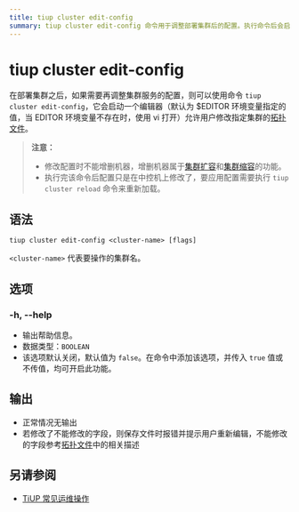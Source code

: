 ```yaml
---
title: tiup cluster edit-config
summary: tiup cluster edit-config 命令用于调整部署集群后的配置。执行命令后会启动一个编辑器，允许用户修改指定集群的拓扑文件。注意不能增删机器，需执行 tiup cluster reload 命令来重新加载配置。语法为 tiup cluster edit-config <cluster-name>，选项包括 -h, --help。执行命令后正常情况下无输出，若修改了不能修改的字段则会报错并提示用户重新编辑。
---
```


# tiup cluster edit-config

在部署集群之后，如果需要再调整集群服务的配置，则可以使用命令 `tiup cluster edit-config`，它会启动一个编辑器（默认为 $EDITOR 环境变量指定的值，当 EDITOR 环境变量不存在时，使用 vi 打开）允许用户修改指定集群的[拓扑文件](/tiup/tiup-cluster-topology-reference.md)。

> **注意：**
> 
> + 修改配置时不能增删机器，增删机器属于[集群扩容](/tiup/tiup-component-cluster-scale-out.md)和[集群缩容](/tiup/tiup-component-cluster-scale-in.md)的功能。
> + 执行完该命令后配置只是在中控机上修改了，要应用配置需要执行 `tiup cluster reload` 命令来重新加载。

## 语法

```shell
tiup cluster edit-config <cluster-name> [flags]
```

`<cluster-name>` 代表要操作的集群名。

## 选项

### -h, --help

- 输出帮助信息。
- 数据类型：`BOOLEAN`
- 该选项默认关闭，默认值为 `false`。在命令中添加该选项，并传入 `true` 值或不传值，均可开启此功能。

## 输出

- 正常情况无输出
- 若修改了不能修改的字段，则保存文件时报错并提示用户重新编辑，不能修改的字段参考[拓扑文件](/tiup/tiup-cluster-topology-reference.md)中的相关描述


## 另请参阅

- [TiUP 常见运维操作](/maintain-tidb-using-tiup.md)
